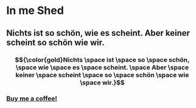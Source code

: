 # In me Shed

## Nichts ist so schön, wie es scheint. Aber keiner scheint so schön wie wir.
### $${\color{gold}Nichts \space ist \space so \space schön, \space wie \space es \space scheint. \space Aber \space keiner \space scheint \space so \space schön \space wie \space wir.}$$

### [Buy me a coffee!](https://paypal.me/lembkeholger)
